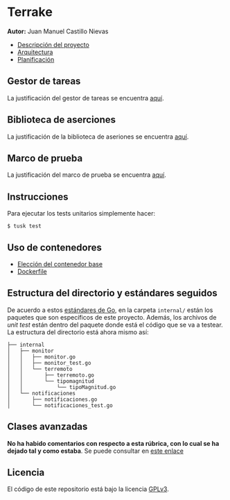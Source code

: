 # Terrake

**Autor:** Juan Manuel Castillo Nievas

* [Descripción del proyecto](https://github.com/Jumacasni/Terrake/blob/main/docs/descripcion_proyecto.md)
* [Arquitectura](https://github.com/Jumacasni/Terrake/blob/main/docs/arquitectura.md)
* [Planificación](https://github.com/Jumacasni/Terrake/blob/main/docs/planificacion.md)

## Gestor de tareas

La justificación del gestor de tareas se encuentra [aquí](https://github.com/Jumacasni/Terrake/blob/main/docs/gestion_tareas.md).

## Biblioteca de aserciones

La justificación de la biblioteca de aseriones se encuentra [aquí](https://github.com/Jumacasni/Terrake/blob/main/docs/biblioteca_aserciones.md).

## Marco de prueba

La justificación del marco de prueba se encuentra [aquí](https://github.com/Jumacasni/Terrake/blob/main/docs/marco_prueba.md).

## Instrucciones

Para ejecutar los tests unitarios simplemente hacer:
```shell
$ tusk test
```

## Uso de contenedores

* [Elección del contenedor base](https://github.com/Jumacasni/Terrake/blob/hito3/docs/eleccion_contenedor_base.md)
* [Dockerfile](https://github.com/Jumacasni/Terrake/blob/hito3/docs/dockerfile.md)

## Estructura del directorio y estándares seguidos

De acuerdo a estos [estándares de Go](https://vsupalov.com/go-folder-structure/), en la carpeta ``internal/`` están los paquetes que son específicos de este proyecto. Además, los archivos de *unit test* están dentro del paquete donde está el código que se va a testear. La estructura del directorio está ahora mismo así:

```
├── internal
│   ├── monitor
│   │   ├── monitor.go
│   │   ├── monitor_test.go
│   │   └── terremoto
│   │       ├── terremoto.go
│   │       └── tipomagnitud
│   │           └── tipoMagnitud.go
│   └── notificaciones
│       ├── notificaciones.go
│       └── notificaciones_test.go
```

## Clases avanzadas

**No ha habido comentarios con respecto a esta rúbrica, con lo cual se ha dejado tal y como estaba**. Se puede consultar en [este enlace](https://github.com/Jumacasni/Terrake/blob/main/docs/clases_avanzadas_milestone_2.md)

## Licencia

El código de este repositorio está bajo la licencia [GPLv3](./LICENSE).

